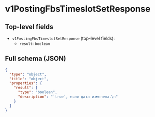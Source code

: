# v1PostingFbsTimeslotSetResponse

## Top-level fields
- `v1PostingFbsTimeslotSetResponse` (top-level fields):
  - `result`: `boolean`

## Full schema (JSON)
```json
{
  "type": "object",
  "title": "object",
  "properties": {
    "result": {
      "type": "boolean",
      "description": "`true`, если дата изменена.\n"
    }
  }
}
```
